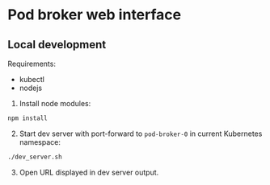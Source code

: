 # Pod broker web interface

## Local development

Requirements:
- kubectl
- nodejs

1. Install node modules:

```bash
npm install
```

2. Start dev server with port-forward to `pod-broker-0` in current Kubernetes namespace:

```bash
./dev_server.sh
```

3. Open URL displayed in dev server output.